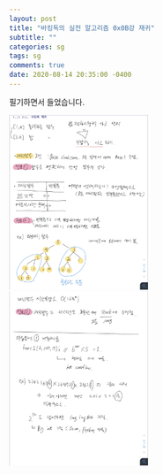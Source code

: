 ```yaml
---
layout: post
title: "바킹독의 실전 알고리즘 0x0B강 재귀"
subtitle: ""
categories: sg
tags: sg
comments: true
date: 2020-08-14 20:35:00 -0400
--- 
```


필기하면서 들었습니다.  

<img src="/assets/img/posts/2020-08-14(2).jpg" width="50%" height="50%">    
<br>
<img src="/assets/img/posts/2020-08-14(3).jpg" width="50%" height="50%">